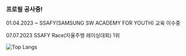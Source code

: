 ### 프로필 공사중!

01.04.2023 ~ SSAFY(SAMSUNG SW ACADEMY FOR YOUTH) 교육 이수중

07.07.2023 SSAFY Race(자율주행 레이싱대회) 1위

![Top Langs](https://github-readme-stats.vercel.app/api/top-langs/?username=niyamallo&layout=compact&theme=dark)

<!--
**niyamallo/niyamallo** is a ✨ _special_ ✨ repository because its `README.md` (this file) appears on your GitHub profile.

Here are some ideas to get you started:

- 🔭 I’m currently working on ...
- 🌱 I’m currently learning ...
- 👯 I’m looking to collaborate on ...
- 🤔 I’m looking for help with ...
- 💬 Ask me about ...
- 📫 How to reach me: ...
- 😄 Pronouns: ...
- ⚡ Fun fact: ...
-->

